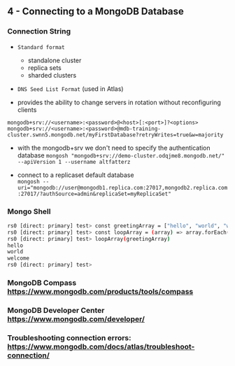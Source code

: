 ## 4 - Connecting to a MongoDB Database

### Connection String

- `Standard format`
  - standalone cluster
  - replica sets
  - sharded clusters

- `DNS Seed List Format` (used in Atlas)
- provides the ability to change servers in rotation without reconfiguring clients

`mongodb+srv://<username>:<password>@<host>[:<port>]?<options>`
`mongodb+srv://<username>:<password>@mdb-training-cluster.swnn5.mongodb.net/myFirstDatabase?retryWrites=true&w=majority`

- with the mongodb+srv we don't need to specify the authentication database 
`mongosh "mongodb+srv://demo-cluster.odqjme8.mongodb.net/" --apiVersion 1 --username altfatterz`

- connect to a replicaset default database  
`mongosh --uri="mongodb://user@mongodb1.replica.com:27017,mongodb2.replica.com:27017/?authSource=admin&replicaSet=myReplicaSet"` 

### Mongo Shell

```bash
rs0 [direct: primary] test> const greetingArray = ["hello", "world", "welcome"]
rs0 [direct: primary] test> const loopArray = (array) => array.forEach(e => console.log(e))
rs0 [direct: primary] test> loopArray(greetingArray)
hello
world
welcome
rs0 [direct: primary] test> 
```

### MongoDB Compass https://www.mongodb.com/products/tools/compass

### MongoDB Developer Center https://www.mongodb.com/developer/

### Troubleshooting connection errors: https://www.mongodb.com/docs/atlas/troubleshoot-connection/

